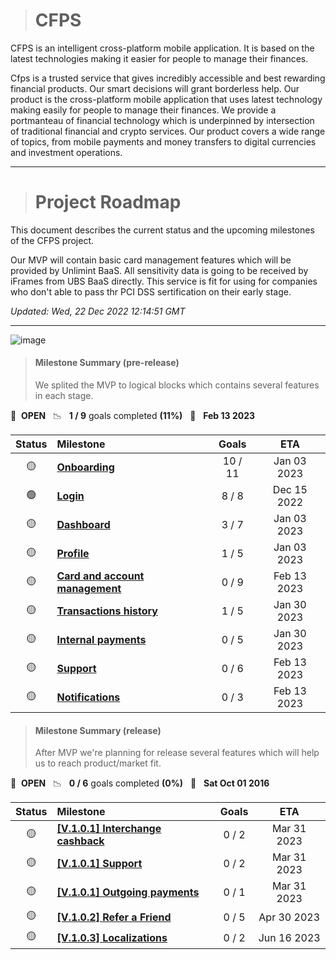 > # CFPS
CFPS is an intelligent cross-platform mobile application. It is based on the latest technologies making it easier for people to manage their finances.

Cfps is a trusted service that gives incredibly accessible and best rewarding financial products. Our smart decisions will grant borderless help. Our product is the cross-platform mobile application that uses latest technology making easily for people to manage their finances. We provide a portmanteau of financial technology which is underpinned by intersection of traditional financial and crypto services. Our product covers a wide range of topics, from mobile payments and money transfers to digital currencies and investment operations.

---

> # Project Roadmap
This document describes the current status and the upcoming milestones of the CFPS project.

Our MVP will contain basic card management features which will be provided by Unlimint BaaS. All sensitivity data is going to be received by iFrames from UBS BaaS directly. This service is fit for using for companies who don't able to pass thr PCI DSS sertification on their early stage.

*Updated: Wed, 22 Dec 2022 12:14:51 GMT*

----

![image](https://user-images.githubusercontent.com/43518957/209118059-5a516a08-e28e-4880-a45b-4fc50e3f6c51.png)


> #### Milestone Summary (pre-release)
> We splited the MVP to logical blocks which contains several features in each stage.  
> 
🚀 &nbsp;**OPEN** &nbsp;&nbsp;📉 &nbsp;&nbsp;**1 / 9** goals completed **(11%)** &nbsp;&nbsp;📅 &nbsp;&nbsp;**Feb 13 2023**


| Status | Milestone                                                                        |  Goals  |       ETA       |
|:------:|:---------------------------------------------------------------------------------|:-------:|:---------------:|
|   🟡   | **[Onboarding](#first-organization-roadmap)**                  | 10 / 11 |   Jan 03 2023   |
|   🟢   | **[Login](#first-organization-roadmap)**                                   |  8 / 8  |   Dec 15 2022   |
|   🟡   | **[Dashboard](#first-organization-roadmap)**                               |  3 / 7  |   Jan 03 2023   |
|   🟡   | **[Profile](#first-organization-roadmap)**                                 |  1 / 5  |   Jan 03 2023   |
|   🟡   | **[Card and account management](#first-organization-roadmap)**                                   |  0 / 9  |   Feb 13 2023   |
|   🟡   | **[Transactions history](#first-organization-roadmap)**                                   |  1 / 5  |   Jan 30 2023   |
|   🟡   | **[Internal payments](#first-organization-roadmap)**                                   |  0 / 5  | Jan 30 2023 |
|   🟡   | **[Support](#first-organization-roadmap)**                                   |  0 / 6  | Feb 13 2023 |
|   🟡   | **[Notifications](#first-organization-roadmap)**                                   |  0 / 3  | Feb 13 2023 |



> #### Milestone Summary (release)
> After MVP we're planning for release several features which will help us to reach product/market fit.
> 
🚀 &nbsp;**OPEN** &nbsp;&nbsp;📉 &nbsp;&nbsp;**0 / 6** goals completed **(0%)** &nbsp;&nbsp;📅 &nbsp;&nbsp;**Sat Oct 01 2016**

| Status | Milestone                                                        | Goals |     ETA      |
| :---: |:-----------------------------------------------------------------|:-----:|:------------:|
| 🟡 | **[[V.1.0.1] Interchange cashback](#-first-organization-roadmap)**           | 0 / 2 | Mar  31 2023 |
| 🟡 | **[[V.1.0.1] Support](#first-organization-roadmap)**             | 0 / 2 | Mar  31 2023 |
| 🟡 | **[[V.1.0.1] Outgoing payments](#first-organization-roadmap)**   | 0 / 1 | Mar  31 2023 |
| 🟡 | **[[V.1.0.2] Refer a Friend](#first-organization-roadmap)**      | 0 / 5 | Apr  30 2023 |
| 🟡 | **[[V.1.0.3] Localizations](#first-organization-roadmap)**       | 0 / 2 | Jun  16 2023 |






